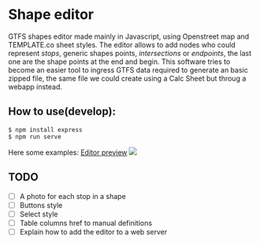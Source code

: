 # Shape editor
GTFS shapes editor made mainly in Javascript, using Openstreet map and TEMPLATE.co sheet styles.
The editor allows to add nodes who could represent *stops*, generic shapes points, *intersections* or *endpoints*, the last one are the shape points at the end and begin.
This software tries to become an easier tool to ingress GTFS data required to generate an basic zipped file, the same file we could create using a Calc Sheet but 
throug a webapp instead.

## How to use(develop):

    $ npm install express
    $ npm run serve

Here some examples:
[Editor preview](https://jeancahu.github.io/GTFS_shapes_editor_JS/index.html)
<img src="http://161.35.54.122:10066/gtfs_shape_editor.png" >

## TODO

* [ ] A photo for each stop in a shape
* [ ] Buttons style
* [ ] Select style
* [ ] Table columns href to manual definitions
* [ ] Explain how to add the editor to a web server
